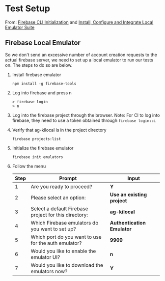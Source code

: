 
# Test Setup

From: [Firebase CLI Initialization](https://firebase.google.com/docs/cli#mac-linux-npm) and [Install, Configure and Integrate Local Emulator Suite](https://firebase.google.com/docs/emulator-suite/install_and_configure)

## Firebase Local Emulator

So we don't send an excessive number of account creation requests to the actual firebase server, we need to set up a local emulator to run our tests on. The steps to do so are below.

1. Install firebase emulator

    ```
    npm install -g firebase-tools
    ```

2. Log into firebase and press n
    ```
    > firebase login
    > n
    ```

3. Log into the firebase project through the browser. Note: For CI to log into firebase, they need to use a token obtained through ```firebase login:ci```

4. Verify that ag-kilocal is in the project directory

    ```
    firebase projects:list
    ```



5. Initialize the firebase emulator

    ```
    firebase init emulators
    ```
    
6. Follow the menu

    | Step | Prompt | Input |
    | --- | --- | --- |
    | 1 | Are you ready to proceed? | **Y** |
    | 2 | Please select an option: | **Use an existing project** |
    | 3 | Select a default Firebase project for this directory: | **ag-kilocal** |
    | 4 | Which Firebase emulators do you want to set up? | **Authentication Emulator** |
    | 5 | Which port do you want to use for the auth emulator? | **9909** |
    | 6 | Would you like to enable the emulator UI? | **n** |
    | 7 | Would you like to download the emulators now? | **Y** |